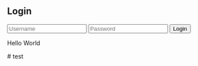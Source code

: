 <!DOCTYPE html>
<html lang="en">
<head>
<meta charset="UTF-8">
<meta name="viewport" content="width=device-width, initial-scale=1.0">
<title>奥に進むアニメーション</title>
<link rel="stylesheet" href="styles.css">
</head>
<body>
<div id="login-container">
    <form id="login-form">
        <h2>Login</h2>
        <input type="text" placeholder="Username" id="username">
        <input type="password" placeholder="Password" id="password">
        <button type="submit">Login</button>
    </form>
</div>
<div class="box"></div>
<p id="hello">Hello World</p>
<script src="script.js"></script>
</body>
</html>
# test
